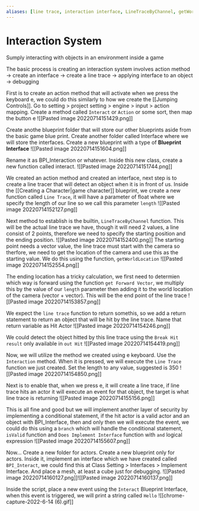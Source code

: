 ```yaml
---
aliases: [line trace, interaction interface, LineTraceByChannel, getWorldLocation, Break Hit result, get Forward Vector, Does Implement Interface, isValid, blueprint interaction actor]
---
```

# Interaction System
Sumply interacting with objects in an environment inside a game

The basic process is creating an interaction system involves action method -> create an interface -> create a line trace -> applying interface to an object -> debugging

First is to create an action method that will activate when we press the keyboard e, we could do this similarly to how we create  the [[Jumping Controls]]. Go to setting > project setting > engine > input > action mapping. Create a method called `Interact` or `Action` or some sort, then map the button e
![[Pasted image 20220714151429.png]]

Create anothe blueprint folder that will store our other blueprints aside from the basic game blue print. Create another folder called Interface where we will store the interfaces. Create a new blueprint with a type of **Blueprint Interface**
![[Pasted image 20220714151604.png]]

Rename it as BPI_Interaction or whatever. Inside this new class, create a new function called interact. ![[Pasted image 20220714151744.png]]

We created an action method and created an interface, next step is to create a line tracer that will detect an object when it is in front of us. 
Inside the [[Creating a Character|game character]] blueprint, we create a new function called `Line Trace`, it will have a parameter of float where we specify the length of our line so we call this parameter `length`
![[Pasted image 20220714152127.png]]

Next method to establish is the builtin, `LineTraceByChannel` function. This will be the actual line trace we have, though it will need 2 values, a line consist of 2 points, therefore we need to specify the starting position and the ending position. ![[Pasted image 20220714152400.png]]
The starting point needs a vector value, the line trace must start with the camera so therfore, we need to get the location of the camera and use this as the starting value. We do this using the function, `getWorldLocation`
![[Pasted image 20220714152554.png]]

The ending location has a tricky calculation, we first need to determien which way is forward using the function `get Forward Vector`, we multiply this by the value of our `length` parameter then adding it to the world location of the camera (vector + vector). This will be the end point of the line trace
![[Pasted image 20220714153857.png]]

We expect the `line trace` function to return somethis, so we add a return statement to return an object that will be hit by the line trace. Name that return variable as Hit Actor
![[Pasted image 20220714154246.png]]

We could detect the object hitted by this line trace using the `Break Hit result` only available in `out Hit`
![[Pasted image 20220714154419.png]]

Now, we will utilize the method we created using e keyboard. Use the `Interaction` method. When it is pressed, we will execute the `Line Trace` function we just created. Set the length to any value, suggested is 350
![[Pasted image 20220714154850.png]]

Next is to enable that, when we press e, it will create a line trace, if line trace hits an actor it will execute an event for that object, the target is what line trace is returning
![[Pasted image 20220714155156.png]]

This is all fine and good but we will implement another layer of security by implementing a conditional statement, if the hit actor is a valid actor and an object with BPI_Interface, then and only then we will execute the event, we could do this using a `branch` which will handle the conditional statement, `isValid` function and `Does Implement Interface` function with `and` logical expression
![[Pasted image 20220714155607.png]]

Now... Create a new folder for actors. Create a new blueprint only for actors. Inside it, implement an interface which we have created called `BPI_Interact`, we could find this at Class Setting > Interfaces > Implement Interface. And place a mesh, at least a cube just for debugging. 
![[Pasted image 20220714160127.png]]![[Pasted image 20220714160137.png]]

Inside the script, place a new event using the `Interact` Blueprint Interface, when this event is triggered, we will print a string called `Hello`
![[chrome-capture-2022-6-14 (6).gif]]

